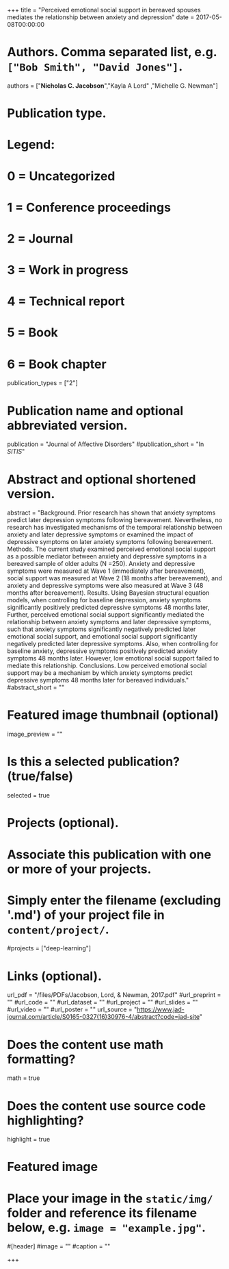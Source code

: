 +++
title = "Perceived emotional social support in bereaved spouses mediates the relationship between anxiety and depression"
date = 2017-05-08T00:00:00

# Authors. Comma separated list, e.g. `["Bob Smith", "David Jones"]`.
authors = ["**Nicholas C. Jacobson**","Kayla A Lord" ,"Michelle G. Newman"]

# Publication type.
# Legend:
# 0 = Uncategorized
# 1 = Conference proceedings
# 2 = Journal
# 3 = Work in progress
# 4 = Technical report
# 5 = Book
# 6 = Book chapter
publication_types = ["2"]

# Publication name and optional abbreviated version.
publication = "Journal of Affective Disorders"
#publication_short = "In *SITIS*"

# Abstract and optional shortened version.
abstract = "Background. Prior research has shown that anxiety symptoms predict later depression symptoms following bereavement. Nevertheless, no research has investigated mechanisms of the temporal relationship between anxiety and later depressive symptoms or examined the impact of depressive symptoms on later anxiety symptoms following bereavement. Methods. The current study examined perceived emotional social support as a possible mediator between anxiety and depressive symptoms in a bereaved sample of older adults (N =250). Anxiety and depressive symptoms were measured at Wave 1 (immediately after bereavement), social support was measured at Wave 2 (18 months after bereavement), and anxiety and depressive symptoms were also measured at Wave 3 (48 months after bereavement). Results. Using Bayesian structural equation models, when controlling for baseline depression, anxiety symptoms significantly positively predicted depressive symptoms 48 months later, Further, perceived emotional social support significantly mediated the relationship between anxiety symptoms and later depressive symptoms, such that anxiety symptoms significantly negatively predicted later emotional social support, and emotional social support significantly negatively predicted later depressive symptoms. Also, when controlling for baseline anxiety, depressive symptoms positively predicted anxiety symptoms 48 months later. However, low emotional social support failed to mediate this relationship. Conclusions. Low perceived emotional social support may be a mechanism by which anxiety symptoms predict depressive symptoms 48 months later for bereaved individuals."
#abstract_short = ""

# Featured image thumbnail (optional)
image_preview = ""

# Is this a selected publication? (true/false)
selected = true

# Projects (optional).
#   Associate this publication with one or more of your projects.
#   Simply enter the filename (excluding '.md') of your project file in `content/project/`.
#projects = ["deep-learning"]

# Links (optional).
url_pdf = "/files/PDFs/Jacobson, Lord, & Newman, 2017.pdf"
#url_preprint = ""
#url_code = ""
#url_dataset = ""
#url_project = ""
#url_slides = ""
#url_video = ""
#url_poster = ""
url_source = "https://www.jad-journal.com/article/S0165-0327(16)30976-4/abstract?code=jad-site"

# Does the content use math formatting?
math = true

# Does the content use source code highlighting?
highlight = true

# Featured image
# Place your image in the `static/img/` folder and reference its filename below, e.g. `image = "example.jpg"`.
#[header]
#image = ""
#caption = ""

+++
